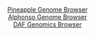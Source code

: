 <div id="Pineapple_Genome_Browser" align="center">
  <a href="https://igv.org/app/?sessionURL=blob:zZJfa9swFMW_i6BlA8e27NiODWW4XZam6doswc1IKUZ2ZEdUfxxJsZuEfPdpZWMvfWgeNgZ6kC5Xuucc_Q6gxVIRwUECPBsGNoTAAmotujliDcV3iGEFkgpRhS0gcYUl5iUGyQFUSGmUzW7NzbXWjUoch.imxxCvha18GzG0Fxx1yi4Fc64EpagQEmkhlXMpUSscUre9DheoaWwz27cDZ4U0chBt1oIr4TSY13ln3st_l_Iac8FwzrZUk1cBudFjNK7sCn1KF_O0LLFSE7wbry7SyTh98IfZchReLbP760UWLs7npOZIbyW.GO.3fuhLl1XhdOinelnCB8Yz5H1TZ_7n8.FLQyRWFzCCAz_0BlHfBEP4Cr_8T57NIif6xg9dBfUtWu67tL7KzrzL78sFo8NmKl..vuk8AEcLUFFuDQmgXMsoga7lu6EVeGHv5xYOLNeNTT5SEJA8PllAS1Q.m_bHA9C7xvACFN5sX9GxgJArLEHSi103gnHsBf2o78YxPFoHsJX074X7JZvFkeulnhfmFaHawLzKFW.UjTi327Ky6_2Jae5Gabuh05vniNzCOJvf9Wf0uuCa8bcpCox_M_r1A43R9yj6J9y9R4iti1Nh09OlFKNgOpSTzWxy37_csHpcjMbzxeDNeEJj9rRoKiEZ0qbfVMzxF20tkgRxbQotUaQglOjdwqQoOpBAzzfQglJQYSgEsi4.uJZrwcD9.AdO__h0_AE-">Pineapple Genome Browser</a>
</div>
<div id="Alphonso_Genome_Browser" align="center">
  <a href="https://igv.org/app/?sessionURL=blob:zZJrb9owFIb_i6VWmxQSJ4FAIlUTMBiolBYYpRdVkQlOYkh8gm3CTfz3udWmfVml8mHTJH.wj3x5z.PniEoqJAOOAuSYds20bWQgmcJ2QvIio0OSU4mCmGSSGkjQmArKI4qCI4qJVGQ6HuiTqVKFDCyLqaKSE56AKV2T5OQAnGylGUFutSHLyBwEUSCk1RKkBIslZWVL56QoTP22a9asBVHEIlmRApdgFZQn4VbfF_4qhQnlkNMw32SKvQUIdR6dcWHG5EtzNmlGEZXymu77i6vmdb9573amT9.89tP0tjeberPLCUs4URtBr.r9hx4n62Q8xffuI8xu7r53IHVGc1deuF8vO7uCCSqv7LrdcD3HrzY0GMYXdPc_9awHO7Pv4XriOcN2vlwvmRywZUl3atQbtQ8C3un7ZKAMoo32AEWpqAc2NlzsGTXHq7xO7YaBsa_pCGAoeH4xkBIkWuntz0ek9oW2BUm63ryJYyAQCypQUPExrtu.79Sq9Sr2fftkHNFGZH8PbXc69uvYaTqOF8YsU1rlRSh5IU3CuVlGsZkczmS57o76D15b8UzGuy4M7sa066W1PoxXf2T5Skk__fZ9utGPJPon1n0kiKnm56o2OLQOzhg6D9vVXat64bRGh0c3Wdm3WM_TzruIzsMTg8iJ0vt1RS9_GlcSwQhXulAyyeYsY2o_0yRhiwLbcbW4KIIMtIlIJPNP2MCGXcOffwvqnl5OPwA-">Alphonso Genome Browser</a>
</div>


<div id="DAF_Genomics_Browser" align="center">
  <a href="https://igv.org/app/?sessionURL=blob:tZFra9swFIb_iyD95EskO3ZsCMPrkjZL07XJ7GwpJZzZsi1mW64kz2lD_vtE1jHYhTHoQBIS5_K.Os8BfaFCMt6gEBELjyyMkYFkyfs11G1Fr6GmEoU5VJIaSNCcCtqkFIUHlINUEK.udGWpVCtD284gNwva8Jql0pKOBa0peadKqlNNYkENT7yBXlopr3WyAhuqtuSN5DakKZXSHNotbYpdD_r4HtudWtJd3VWKnVR32oQ2llk5aLesyej.L0b.g7Je7FW0WUen.gV9nGeTaDGPEmcaby.882387nITe5uzNSsaUJ2gkyV0y2XqCjZNeudyQGZVX8zOn9qLzXR1O3DenE33LRNUTrCPx45HxmOMjgaqeNppCCgtBQ6xa_hkbBDXNZ.vzsjTUxCcofDu3kBKQPpZp98dkHpsNSok6UN3omYgLjIqUGgGw6GPg4CMXN8dBgE.GgfUieqFWc7iVeAPSUSIZ32CWuvnrDoNUAv9GnwpkD911vufQbGPV4sPSYKLOXFIstrfvH0oB.T1e7Ut.9.CItr_Hz.Wc1GD0qFvz2csUGm9mjbqBxfneH_8Cg--">DAF Genomics Browser</a>
</div>
